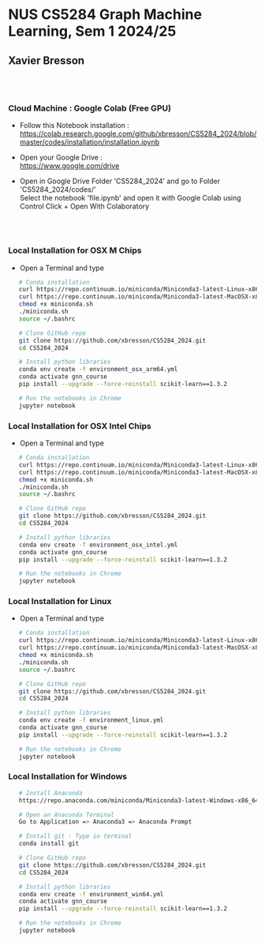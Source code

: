 # NUS CS5284 Graph Machine Learning, Sem 1 2024/25

## Xavier Bresson


<br><br> 


### Cloud Machine : Google Colab (Free GPU)

* Follow this Notebook installation :<br>
https://colab.research.google.com/github/xbresson/CS5284_2024/blob/master/codes/installation/installation.ipynb

* Open your Google Drive :<br>
https://www.google.com/drive

* Open in Google Drive Folder 'CS5284_2024' and go to Folder 'CS5284_2024/codes/'<br>
Select the notebook 'file.ipynb' and open it with Google Colab using Control Click + Open With Colaboratory



<br><br>

### Local Installation for OSX M Chips

* Open a Terminal and type


```sh
   # Conda installation
   curl https://repo.continuum.io/miniconda/Miniconda3-latest-Linux-x86_64.sh -o miniconda.sh -J -L -k # Linux
   curl https://repo.continuum.io/miniconda/Miniconda3-latest-MacOSX-x86_64.sh -o miniconda.sh -J -L -k # OSX
   chmod +x miniconda.sh
   ./miniconda.sh
   source ~/.bashrc

   # Clone GitHub repo
   git clone https://github.com/xbresson/CS5284_2024.git
   cd CS5284_2024

   # Install python libraries
   conda env create -f environment_osx_arm64.yml
   conda activate gnn_course
   pip install --upgrade --force-reinstall scikit-learn==1.3.2 

   # Run the notebooks in Chrome
   jupyter notebook
   ```


### Local Installation for OSX Intel Chips 

* Open a Terminal and type


```sh
   # Conda installation
   curl https://repo.continuum.io/miniconda/Miniconda3-latest-Linux-x86_64.sh -o miniconda.sh -J -L -k # Linux
   curl https://repo.continuum.io/miniconda/Miniconda3-latest-MacOSX-x86_64.sh -o miniconda.sh -J -L -k # OSX
   chmod +x miniconda.sh
   ./miniconda.sh
   source ~/.bashrc

   # Clone GitHub repo
   git clone https://github.com/xbresson/CS5284_2024.git
   cd CS5284_2024

   # Install python libraries
   conda env create -f environment_osx_intel.yml
   conda activate gnn_course
   pip install --upgrade --force-reinstall scikit-learn==1.3.2 

   # Run the notebooks in Chrome
   jupyter notebook
   ```


### Local Installation for Linux

* Open a Terminal and type


```sh
   # Conda installation
   curl https://repo.continuum.io/miniconda/Miniconda3-latest-Linux-x86_64.sh -o miniconda.sh -J -L -k # Linux
   curl https://repo.continuum.io/miniconda/Miniconda3-latest-MacOSX-x86_64.sh -o miniconda.sh -J -L -k # OSX
   chmod +x miniconda.sh
   ./miniconda.sh
   source ~/.bashrc

   # Clone GitHub repo
   git clone https://github.com/xbresson/CS5284_2024.git
   cd CS5284_2024

   # Install python libraries
   conda env create -f environment_linux.yml
   conda activate gnn_course
   pip install --upgrade --force-reinstall scikit-learn==1.3.2 

   # Run the notebooks in Chrome
   jupyter notebook
   ```




### Local Installation for Windows 

```sh
   # Install Anaconda 
   https://repo.anaconda.com/miniconda/Miniconda3-latest-Windows-x86_64.exe

   # Open an Anaconda Terminal 
   Go to Application => Anaconda3 => Anaconda Prompt 

   # Install git : Type in terminal
   conda install git 

   # Clone GitHub repo
   git clone https://github.com/xbresson/CS5284_2024.git
   cd CS5284_2024

   # Install python libraries
   conda env create -f environment_win64.yml
   conda activate gnn_course
   pip install --upgrade --force-reinstall scikit-learn==1.3.2 

   # Run the notebooks in Chrome
   jupyter notebook
   ```

   